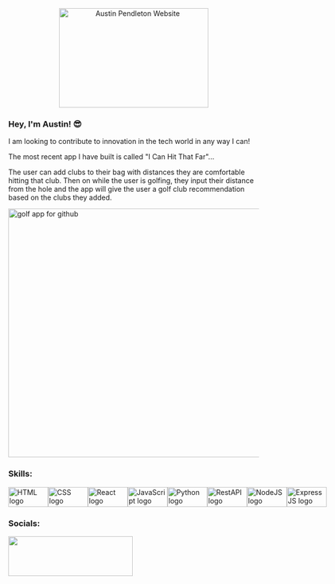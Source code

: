 <div style="text-align: center;">
    <a href="https://austinpendleton.com">
        <img src="https://github.com/austinpendleton/austinpendleton/assets/113260431/7962220b-9166-475e-809f-87602174b404" width="300" height="200" alt="Austin Pendleton Website">
    </a>
</div>



### Hey, I'm Austin! 😎

I am looking to contribute to innovation in the tech world in any way I can!

The most recent app I have built is called "I Can Hit That Far"...


The user can add clubs to their bag with distances they are comfortable hitting that club. Then on while the user is golfing, they input their distance from the hole and the app will give the user a golf club recommendation based on the clubs they added. 

<img width="1000" height="500" alt="golf app for github" src="https://github.com/austinpendleton/austinpendleton/assets/113260431/532ad66e-c82a-4116-b787-0871637cba77">



### Skills:

<div style="display: flex; justify-content: space-around; align-items: center; width: 100%;">
    <img src="https://img.shields.io/badge/-HTML5-E34F26?logo=html5&logoColor=fff&style=flat" alt="HTML logo" width="80" height="40">
    <img src="https://img.shields.io/badge/-CSS3-1572B6?logo=css3&logoColor=fff&style=flat" alt="CSS logo" width="80" height="40">
    <img src="https://img.shields.io/badge/-React-61DAFB?logo=react&logoColor=000&style=flat" alt="React logo" width="80" height="40">
    <img src="https://img.shields.io/badge/-JavaScript-F7DF1E?logo=javascript&logoColor=000&style=flat" alt="JavaScript logo" width="80" height="40">
    <img src="https://img.shields.io/badge/-Python-3776AB?logo=python&logoColor=fff&style=flat" alt="Python logo" width="80" height="40">
    <img src="https://img.shields.io/badge/-RestAPI-85EA2D?logo=swagger&logoColor=000&style=flat" alt="RestAPI logo" width="80" height="40">
    <img src="https://img.shields.io/badge/-NodeJS-339933?logo=nodedotjs&logoColor=fff&style=flat" alt="NodeJS logo" width="80" height="40">
    <img src="https://img.shields.io/badge/-ExpressJS-000000?logo=express&logoColor=fff&style=flat" alt="ExpressJS logo" width="80" height="40">
</div>





### Socials:

<a href="https://www.linkedin.com/in/austinp-tech/">
<img src="https://upload.wikimedia.org/wikipedia/commons/thumb/0/01/LinkedIn_Logo.svg/1280px-LinkedIn_Logo.svg.png" height="80" width="250"/>
</a>


